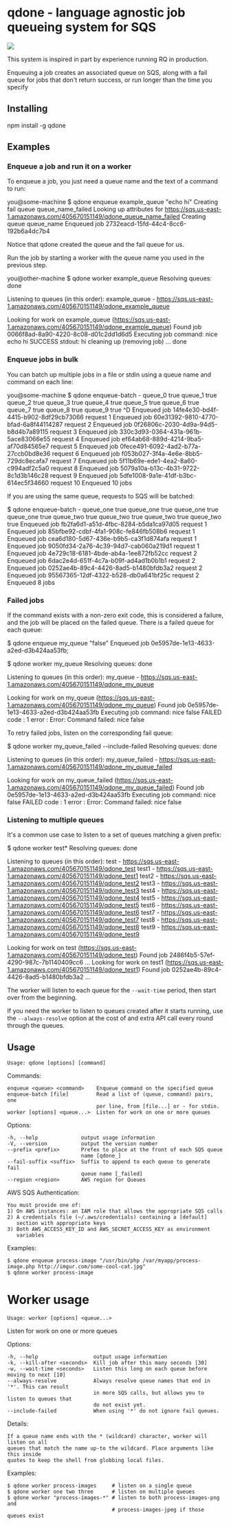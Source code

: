# qdone - language agnostic job queueing system for SQS

![](https://img.shields.io/david/suredone/qdone.svg)

This system is inspired in part by experience running RQ in production.

Enqueuing a job creates an associated queue on SQS, along with a fail queue
for jobs that don't return success, or run longer than the time you specify 

## Installing

  npm install -g qdone

## Examples

### Enqueue a job and run it on a worker

To enqueue a job, you just need a queue name and the text of a command to run:

  you@some-machine $ qdone enqueue example_queue "echo hi"
  Creating fail queue queue_name_failed
  Looking up attributes for https://sqs.us-east-1.amazonaws.com/405670151149/qdone_queue_name_failed
  Creating queue queue_name
  Enqueued job 2732eacd-15fd-44c4-8cc6-192b6a4dc7b4

Notice that qdone created the queue and the fail queue for us.

Run the job by starting a worker with the queue name you used in the previous step.

  you@other-machine $ qdone worker example_queue
  Resolving queues:
    done

  Listening to queues (in this order):
    example_queue - https://sqs.us-east-1.amazonaws.com/405670151149/qdone_example_queue

  Looking for work on example_queue (https://sqs.us-east-1.amazonaws.com/405670151149/qdone_example_queue)
    Found job 0066f8ad-8a90-4220-8c08-d01c2dd1d6d5
    Executing job command: nice echo hi
    SUCCESS
    stdout: hi
    cleaning up (removing job) ...
    done

### Enqueue jobs in bulk

You can batch up multiple jobs in a file or stdin using a queue
name and command on each line:
  
  you@some-machine $ qdone enqueue-batch -
  queue_0 true
  queue_1 true
  queue_2 true
  queue_3 true
  queue_4 true
  queue_5 true
  queue_6 true
  queue_7 true
  queue_8 true
  queue_9 true
  ^D
  Enqueued job 14fe4e30-bd4f-4415-b902-8df29cb73066 request 1
  Enqueued job 60e31392-9810-4770-bfad-6a8f44114287 request 2
  Enqueued job 0f26806c-2030-4d9a-94d5-b8d4b7a89115 request 3
  Enqueued job 330c3d93-0364-431a-961b-5ace83066e55 request 4
  Enqueued job ef64ab68-889d-4214-9ba5-af70d84565e7 request 5
  Enqueued job 0fece491-6092-4ad2-b77a-27ccb0bd8e36 request 6
  Enqueued job f053b027-3f4a-4e6e-8bb5-729dc8ecafa7 request 7
  Enqueued job 5f11b69e-ede1-4ea2-8a60-c994adf2c5a0 request 8
  Enqueued job 5079a10a-b13c-4b31-9722-8c1d3b146c28 request 9
  Enqueued job 5dfe1008-9a1e-41df-b3bc-614ec5f34660 request 10
  Enqueued 10 jobs

If you are using the same queue, requests to SQS will be batched:

  $ qdone enqueue-batch -
  queue_one true
  queue_one true
  queue_one true
  queue_one true
  queue_two true
  queue_two true
  queue_two true
  queue_two true
  Enqueued job fb2fa6d1-a51d-4fbc-8284-b5da1ca97d05 request 1
  Enqueued job 85bfbe92-cdbf-4fa1-908c-fe846fb508b6 request 1
  Enqueued job cea6d180-5d67-436e-b9b5-ca3f1d874afa request 1
  Enqueued job 9050fd34-2a76-4c39-94d7-cab060a219d1 request 1
  Enqueued job 4e729c18-6181-4bde-ab4a-1ee872fb52cc request 2
  Enqueued job 6dac2e4d-651f-4c7a-b09f-ad4ad1b0b1b1 request 2
  Enqueued job 0252ae4b-89c4-4426-8ad5-b1480bfdb3a2 request 2
  Enqueued job 95567365-12df-4322-b528-db0a641bf25c request 2
  Enqueued 8 jobs

### Failed jobs

If the command exists with a non-zero exit code, this is considered a failure, 
and the job will be placed on the failed queue. There is a failed queue for
each queue:

  $ qdone enqueue my_queue "false"
  Enqueued job 0e5957de-1e13-4633-a2ed-d3b424aa53fb;

  $ qdone worker my_queue
  Resolving queues:
    done

  Listening to queues (in this order):
    my_queue - https://sqs.us-east-1.amazonaws.com/405670151149/qdone_my_queue

  Looking for work on my_queue (https://sqs.us-east-1.amazonaws.com/405670151149/qdone_my_queue)
    Found job 0e5957de-1e13-4633-a2ed-d3b424aa53fb
    Executing job command: nice false
    FAILED
    code  : 1
    error : Error: Command failed: nice false

To retry failed jobs, listen on the corresponding fail queue:

  $ qdone worker my_queue_failed --include-failed
  Resolving queues:
    done

  Listening to queues (in this order):
    my_queue_failed - https://sqs.us-east-1.amazonaws.com/405670151149/qdone_my_queue_failed

  Looking for work on my_queue_failed (https://sqs.us-east-1.amazonaws.com/405670151149/qdone_my_queue_failed)
    Found job 0e5957de-1e13-4633-a2ed-d3b424aa53fb
    Executing job command: nice false
    FAILED
    code  : 1
    error : Error: Command failed: nice false

### Listening to multiple queues

It's a common use case to listen to a set of queues matching a given prefix:

  $ qdone worker test*
  Resolving queues:
    done

  Listening to queues (in this order):
    test - https://sqs.us-east-1.amazonaws.com/405670151149/qdone_test
    test1 - https://sqs.us-east-1.amazonaws.com/405670151149/qdone_test1
    test2 - https://sqs.us-east-1.amazonaws.com/405670151149/qdone_test2
    test3 - https://sqs.us-east-1.amazonaws.com/405670151149/qdone_test3
    test4 - https://sqs.us-east-1.amazonaws.com/405670151149/qdone_test4
    test5 - https://sqs.us-east-1.amazonaws.com/405670151149/qdone_test5
    test6 - https://sqs.us-east-1.amazonaws.com/405670151149/qdone_test6
    test7 - https://sqs.us-east-1.amazonaws.com/405670151149/qdone_test7
    test8 - https://sqs.us-east-1.amazonaws.com/405670151149/qdone_test8
    test9 - https://sqs.us-east-1.amazonaws.com/405670151149/qdone_test9

  Looking for work on test (https://sqs.us-east-1.amazonaws.com/405670151149/qdone_test)
    Found job 2486f4b5-57ef-4290-987c-7b1140409cc6
  ...
  Looking for work on test1 (https://sqs.us-east-1.amazonaws.com/405670151149/qdone_test1)
    Found job 0252ae4b-89c4-4426-8ad5-b1480bfdb3a2
  ...

The worker will listen to each queue for the `--wait-time` period, then start
over from the beginning.

If you need the worker to listen to queues created after it starts running, use
the `--always-resolve` option at the cost of and extra API call every round
through the queues.

## Usage

    Usage: qdone [options] [command]

  Commands:

    enqueue <queue> <command>    Enqueue command on the specified queue
    enqueue-batch [file]         Read a list of (queue, command) pairs, one
                                 per line, from [file...] or - for stdin.
    worker [options] <queue...>  Listen for work on one or more queues

  Options:

    -h, --help              output usage information
    -V, --version           output the version number
    --prefix <prefix>       Prefex to place at the front of each SQS queue
                            name [qdone_]
    --fail-suffix <suffix>  Suffix to append to each queue to generate fail 
                            queue name [_failed]
    --region <region>       AWS region for Queues

  AWS SQS Authentication:

    You must provide one of:
    1) On AWS instances: an IAM role that allows the appropriate SQS calls
    2) A credentials file (~/.aws/credentials) containing a [default]
       section with appropriate keys
    3) Both AWS_ACCESS_KEY_ID and AWS_SECRET_ACCESS_KEY as environment
       variables

  Examples:

    $ qdone enqueue process-image "/usr/bin/php /var/myapp/process-image.php http://imgur.com/some-cool-cat.jpg"
    $ qdone worker process-image


# Worker usage

    Usage: worker [options] <queue...>

  Listen for work on one or more queues

  Options:

    -h, --help                  output usage information
    -k, --kill-after <seconds>  Kill job after this many seconds [30]
    -w, --wait-time <seconds>   Listen this long on each queue before moving to next [10]
    --always-resolve            Always resolve queue names that end in '*'. This can result
                                in more SQS calls, but allows you to listen to queues that
                                do not exist yet.
    --include-failed            When using '*' do not ignore fail queues.

  Details:

    If a queue name ends with the * (wildcard) character, worker will listen on all
    queues that match the name up-to the wildcard. Place arguments like this inside
    quotes to keep the shell from globbing local files.

  Examples:

    $ qdone worker process-images     # listen on a single queue
    $ qdone worker one two three      # listen on multiple queues
    $ qdone worker "process-images-*" # listen to both process-images-png and
                                      # process-images-jpeg if those queues exist

